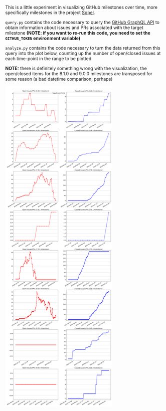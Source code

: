 This is a little experiment in visualizing GitHub milestones over time, more
specifically milestones in the project [Sopel](https://github.com/sopel-irc/sopel/milestone/15).

`query.py` contains the code necessary to query the [GitHub GraphQL API](https://docs.github.com/graphql)
to obtain information about issues and PRs associated with the target milestone
**(NOTE: if you want to re-run this code, you need to set the `GITHUB_TOKEN` environment variable)**

`analyze.py` contains the code necessary to turn the data returned from this
query into the plot below, counting up the number of open/closed issues at each
time-point in the range to be plotted

**NOTE:** there is definitely something wrong with the visualization, the
open/closed items for the 8.1.0 and 9.0.0 milestones are transposed for some
reason (a bad datetime comparison, perhaps)


![Faceted plot of multiple Sopel milestones, showing Open and Closed items for each milestone](out.png)

